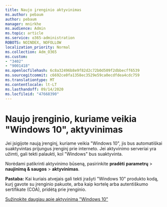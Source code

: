 ```yaml
---
title: Naujo įrenginio aktyvinimas
ms.author: pebaum
author: pebaum
manager: mnirkhe
ms.audience: Admin
ms.topic: article
ms.service: o365-administration
ROBOTS: NOINDEX, NOFOLLOW
localization_priority: Normal
ms.collection: Adm_O365
ms.custom:
- "3402"
- "9001418"
ms.openlocfilehash: 6c8a32496b8e9f82d2c72b0d509f2dbbecff6539
ms.sourcegitcommit: c6692ce0fa1358ec3529e59ca0ecdfdea4cdc759
ms.translationtype: MT
ms.contentlocale: lt-LT
ms.lasthandoff: 09/14/2020
ms.locfileid: "47668390"
---
```

# <a name="activating-a-new-device-running-windows-10"></a>Naujo įrenginio, kuriame veikia "Windows 10", aktyvinimas

Jei įsigijote naują įrenginį, kuriame veikia "Windows 10", jis bus automatiškai suaktyvintas prijungus įrenginį prie interneto. Jei aktyvinimo serveriai yra užimti, gali tekti palaukti, kol "Windows" bus suaktyvinta.

Norėdami patikrinti aktyvinimo būseną, pasirinkite **pradėti** **parametrų**  >  **naujinimą & saugos**  >  **aktyvinimas**.

**Pastaba:** Kai kuriais atvejais gali tekti įrašyti "Windows 10" produkto kodą, kurį gavote su įrenginio pakuote, arba kaip kortelę arba autentiškumo sertifikate (COA), pridėtą prie įrenginio.

[Sužinokite daugiau apie aktyvinimą "Windows 10"](https://support.microsoft.com/help/12440)